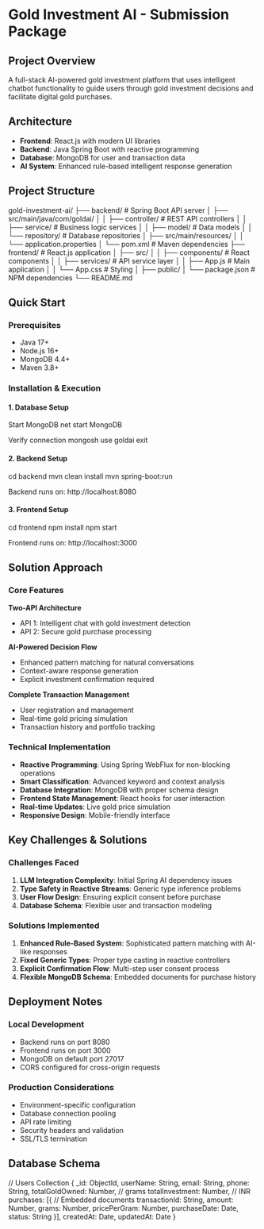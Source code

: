 # Gold Investment AI - Submission Package

##  Project Overview
A full-stack AI-powered gold investment platform that uses intelligent chatbot functionality to guide users through gold investment decisions and facilitate digital gold purchases.

##  Architecture
- **Frontend**: React.js with modern UI libraries
- **Backend**: Java Spring Boot with reactive programming
- **Database**: MongoDB for user and transaction data
- **AI System**: Enhanced rule-based intelligent response generation

##  Project Structure
gold-investment-ai/
├── backend/ # Spring Boot API server
│ ├── src/main/java/com/goldai/
│ │ ├── controller/ # REST API controllers
│ │ ├── service/ # Business logic services
│ │ ├── model/ # Data models
│ │ └── repository/ # Database repositories
│ ├── src/main/resources/
│ │ └── application.properties
│ └── pom.xml # Maven dependencies
├── frontend/ # React.js application
│ ├── src/
│ │ ├── components/ # React components
│ │ ├── services/ # API service layer
│ │ ├── App.js # Main application
│ │ └── App.css # Styling
│ ├── public/
│ └── package.json # NPM dependencies
└── README.md

## Quick Start

### Prerequisites
- Java 17+
- Node.js 16+
- MongoDB 4.4+
- Maven 3.8+

### Installation & Execution

#### 1. Database Setup
Start MongoDB
net start MongoDB

Verify connection
mongosh
use goldai
exit


#### 2. Backend Setup
cd backend
mvn clean install
mvn spring-boot:run

Backend runs on: http://localhost:8080

#### 3. Frontend Setup
cd frontend
npm install
npm start

Frontend runs on: http://localhost:3000


## Solution Approach

### Core Features
**Two-API Architecture**
- API 1: Intelligent chat with gold investment detection
- API 2: Secure gold purchase processing

 **AI-Powered Decision Flow**
- Enhanced pattern matching for natural conversations
- Context-aware response generation
- Explicit investment confirmation required

 **Complete Transaction Management**
- User registration and management
- Real-time gold pricing simulation
- Transaction history and portfolio tracking

### Technical Implementation
- **Reactive Programming**: Using Spring WebFlux for non-blocking operations
- **Smart Classification**: Advanced keyword and context analysis
- **Database Integration**: MongoDB with proper schema design
- **Frontend State Management**: React hooks for user interaction
- **Real-time Updates**: Live gold price simulation
- **Responsive Design**: Mobile-friendly interface

##  Key Challenges & Solutions

### Challenges Faced
1. **LLM Integration Complexity**: Initial Spring AI dependency issues
2. **Type Safety in Reactive Streams**: Generic type inference problems
3. **User Flow Design**: Ensuring explicit consent before purchase
4. **Database Schema**: Flexible user and transaction modeling

### Solutions Implemented
1. **Enhanced Rule-Based System**: Sophisticated pattern matching with AI-like responses
2. **Fixed Generic Types**: Proper type casting in reactive controllers
3. **Explicit Confirmation Flow**: Multi-step user consent process
4. **Flexible MongoDB Schema**: Embedded documents for purchase history

## Deployment Notes

### Local Development
- Backend runs on port 8080
- Frontend runs on port 3000
- MongoDB on default port 27017
- CORS configured for cross-origin requests

### Production Considerations
- Environment-specific configuration
- Database connection pooling
- API rate limiting
- Security headers and validation
- SSL/TLS termination

##  Database Schema
// Users Collection
{
_id: ObjectId,
userName: String,
email: String,
phone: String,
totalGoldOwned: Number, // grams
totalInvestment: Number, // INR
purchases: [{ // Embedded documents
transactionId: String,
amount: Number,
grams: Number,
pricePerGram: Number,
purchaseDate: Date,
status: String
}],
createdAt: Date,
updatedAt: Date
}
